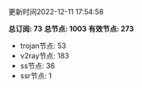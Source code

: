 更新时间2022-12-11 17:54:58

**总订阅: 73**
**总节点: 1003**
**有效节点: 273**
- trojan节点: 53
- v2ray节点: 183
- ss节点: 36
- ssr节点: 1
